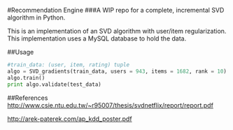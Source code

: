 #Recommendation Engine
###A WIP repo for a complete, incremental SVD algorithm in Python.

This is an implementation of an SVD algorithm with user/item regularization.
This implementation uses a MySQL database to hold the data.

##Usage

```Python
#train_data: (user, item, rating) tuple
algo = SVD_gradients(train_data, users = 943, items = 1682, rank = 10)
algo.train()
print algo.validate(test_data)
```

##References
http://www.csie.ntu.edu.tw/~r95007/thesis/svdnetflix/report/report.pdf

http://arek-paterek.com/ap_kdd_poster.pdf
